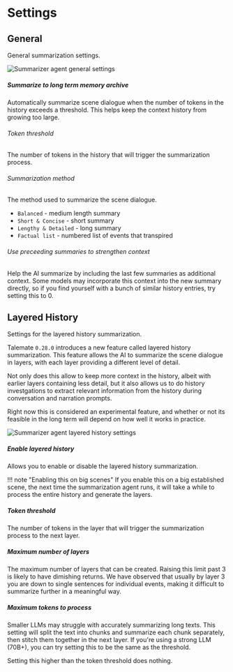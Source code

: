 # Settings

## General

General summarization settings.

![Summarizer agent general settings](/talemate/img/0.28.0/summarizer-general-settings.png)

##### Summarize to long term memory archive

Automatically summarize scene dialogue when the number of tokens in the history exceeds a threshold. This helps keep the context history from growing too large.

###### Token threshold

The number of tokens in the history that will trigger the summarization process.

###### Summarization method

The method used to summarize the scene dialogue. 

- `Balanced` - medium length summary
- `Short & Concise` - short summary
- `Lengthy & Detailed` - long summary
- `Factual list` - numbered list of events that transpired

###### Use preceeding summaries to strengthen context

Help the AI summarize by including the last few summaries as additional context. Some models may incorporate this context into the new summary directly, so if you find yourself with a bunch of similar history entries, try setting this to 0.

## Layered History

Settings for the layered history summarization.

Talemate `0.28.0` introduces a new feature called layered history summarization. This feature allows the AI to summarize the scene dialogue in layers, with each layer providing a different level of detail.

Not only does this allow to keep more context in the history, albeit with earlier layers containing less detail, but it also allows us to do history investgations to extract relevant information from the history during conversation and narration prompts.

Right now this is considered an experimental feature, and whether or not its feasible in the long term will depend on how well it works in practice.

![Summarizer agent layered history settings](/talemate/img/0.28.0/summarizer-layered-history-settings.png)

##### Enable layered history

Allows you to enable or disable the layered history summarization.

!!! note "Enabling this on big scenes"
    If you enable this on a big established scene, the next time the summarization agent runs, it will take a while to process the entire history and generate the layers.

##### Token threshold

The number of tokens in the layer that will trigger the summarization process to the next layer.

##### Maximum number of layers

The maximum number of layers that can be created. Raising this limit past 3 is likely to have dimishing returns. We have observed that usually by layer 3 you are down to single sentences for individual events, making it difficult to summarize further in a meaningful way.

##### Maximum tokens to process

Smaller LLMs may struggle with accurately summarizing long texts. This setting will split the text into chunks and summarize each chunk separately, then stitch them together in the next layer. If you're using a strong LLM (70B+), you can try setting this to be the same as the threshold.

Setting this higher than the token threshold does nothing.